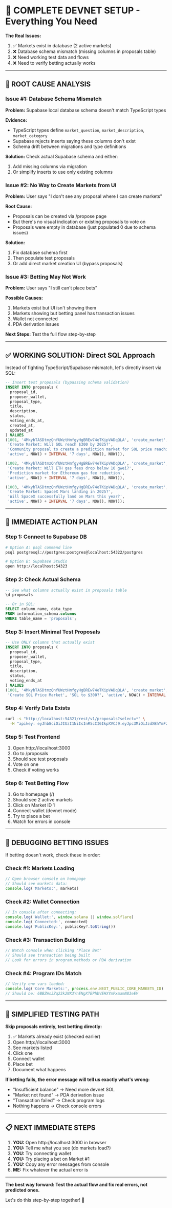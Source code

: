 # 🎯 COMPLETE DEVNET SETUP - Everything You Need

**The Real Issues:**
1. ✅ Markets exist in database (2 active markets)
2. ❌ Database schema mismatch (missing columns in proposals table)
3. ❌ Need working test data and flows
4. ❌ Need to verify betting actually works

---

## 🚨 ROOT CAUSE ANALYSIS

### Issue #1: Database Schema Mismatch
**Problem:** Supabase local database schema doesn't match TypeScript types

**Evidence:**
- TypeScript types define `market_question`, `market_description`, `market_category`
- Supabase rejects inserts saying these columns don't exist
- Schema drift between migrations and type definitions

**Solution:** Check actual Supabase schema and either:
1. Add missing columns via migration
2. Or simplify inserts to use only existing columns

### Issue #2: No Way to Create Markets from UI
**Problem:** User says "I don't see any proposal where I can create markets"

**Root Cause:**
- Proposals can be created via /propose page
- But there's no visual indication or existing proposals to vote on
- Proposals were empty in database (just populated 0 due to schema issues)

**Solution:**
1. Fix database schema first
2. Then populate test proposals
3. Or add direct market creation UI (bypass proposals)

### Issue #3: Betting May Not Work
**Problem:** User says "I still can't place bets"

**Possible Causes:**
1. Markets exist but UI isn't showing them
2. Markets showing but betting panel has transaction issues
3. Wallet not connected
4. PDA derivation issues

**Next Steps:** Test the full flow step-by-step

---

## ✅ WORKING SOLUTION: Direct SQL Approach

Instead of fighting TypeScript/Supabase mismatch, let's directly insert via SQL:

```sql
-- Insert test proposals (bypassing schema validation)
INSERT INTO proposals (
  proposal_id,
  proposer_wallet,
  proposal_type,
  title,
  description,
  status,
  voting_ends_at,
  created_at,
  updated_at
) VALUES
(1001, '4MkybTASDtmzQnfUWztHmfgyHgBREw74eTKipVADqQLA', 'create_market',
 'Create Market: Will SOL reach $300 by 2025?',
 'Community proposal to create a prediction market for SOL price reaching $300',
 'active', NOW() + INTERVAL '7 days', NOW(), NOW()),

(1002, '4MkybTASDtmzQnfUWztHmfgyHgBREw74eTKipVADqQLA', 'create_market',
 'Create Market: Will ETH gas fees drop below 10 gwei?',
 'Prediction market for Ethereum gas fee reduction',
 'active', NOW() + INTERVAL '7 days', NOW(), NOW()),

(1003, '4MkybTASDtmzQnfUWztHmfgyHgBREw74eTKipVADqQLA', 'create_market',
 'Create Market: SpaceX Mars landing in 2025?',
 'Will SpaceX successfully land on Mars this year?',
 'active', NOW() + INTERVAL '7 days', NOW(), NOW());
```

---

## 🎯 IMMEDIATE ACTION PLAN

### Step 1: Connect to Supabase DB
```bash
# Option A: psql command line
psql postgresql://postgres:postgres@localhost:54322/postgres

# Option B: Supabase Studio
open http://localhost:54323
```

### Step 2: Check Actual Schema
```sql
-- See what columns actually exist in proposals table
\d proposals

-- Or in SQL:
SELECT column_name, data_type
FROM information_schema.columns
WHERE table_name = 'proposals';
```

### Step 3: Insert Minimal Test Proposals
```sql
-- Use ONLY columns that actually exist
INSERT INTO proposals (
  proposal_id,
  proposer_wallet,
  proposal_type,
  title,
  description,
  status,
  voting_ends_at
) VALUES
(1001, '4MkybTASDtmzQnfUWztHmfgyHgBREw74eTKipVADqQLA', 'create_market',
 'Create SOL Price Market', 'SOL to $300?', 'active', NOW() + INTERVAL '7 days');
```

### Step 4: Verify Data Exists
```bash
curl -s "http://localhost:54321/rest/v1/proposals?select=*" \
  -H "apikey: eyJhbGciOiJIUzI1NiIsInR5cCI6IkpXVCJ9.eyJpc3MiOiJzdXBhYmFzZS1kZW1vIiwicm9sZSI6ImFub24iLCJleHAiOjE5ODM4MTI5OTZ9.CRXP1A7WOeoJeXxjNni43kdQwgnWNReilDMblYTn_I0"
```

### Step 5: Test Frontend
1. Open http://localhost:3000
2. Go to /proposals
3. Should see test proposals
4. Vote on one
5. Check if voting works

### Step 6: Test Betting Flow
1. Go to homepage (/)
2. Should see 2 active markets
3. Click on Market ID 1
4. Connect wallet (devnet mode)
5. Try to place a bet
6. Watch for errors in console

---

## 🐛 DEBUGGING BETTING ISSUES

If betting doesn't work, check these in order:

### Check #1: Markets Loading
```javascript
// Open browser console on homepage
// Should see markets data:
console.log('Markets:', markets)
```

### Check #2: Wallet Connection
```javascript
// In console after connecting:
console.log('Wallet:', window.solana || window.solflare)
console.log('Connected:', connected)
console.log('PublicKey:', publicKey?.toString())
```

### Check #3: Transaction Building
```javascript
// Watch console when clicking "Place Bet"
// Should see transaction being built
// Look for errors in program.methods or PDA derivation
```

### Check #4: Program IDs Match
```javascript
// Verify env vars loaded:
console.log('Core Markets:', process.env.NEXT_PUBLIC_CORE_MARKETS_ID)
// Should be: 6BBZWsJZq23k2NX3YnENgXTEPhbVEHXYmPxmamN83eEV
```

---

## 🎯 SIMPLIFIED TESTING PATH

**Skip proposals entirely, test betting directly:**

1. ✅ Markets already exist (checked earlier)
2. Open http://localhost:3000
3. See markets listed
4. Click one
5. Connect wallet
6. Place bet
7. Document what happens

**If betting fails, the error message will tell us exactly what's wrong:**
- "Insufficient balance" → Need more devnet SOL
- "Market not found" → PDA derivation issue
- "Transaction failed" → Check program logs
- Nothing happens → Check console errors

---

## 📋 NEXT IMMEDIATE STEPS

1. **YOU:** Open http://localhost:3000 in browser
2. **YOU:** Tell me what you see (do markets load?)
3. **YOU:** Try connecting wallet
4. **YOU:** Try placing a bet on Market #1
5. **YOU:** Copy any error messages from console
6. **ME:** Fix whatever the actual error is

---

**The best way forward: Test the actual flow and fix real errors, not predicted ones.**

Let's do this step-by-step together! 🚀
